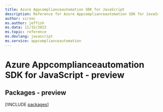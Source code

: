 ```yaml
---
title: Azure Appcomplianceautomation SDK for JavaScript
description: Reference for Azure Appcomplianceautomation SDK for JavaScript
author: xirzec
ms.author: jeffish
ms.data: 11/15/2022
ms.topic: reference
ms.devlang: javascript
ms.service: appcomplianceautomation
---
```

# Azure Appcomplianceautomation SDK for JavaScript - preview
## Packages - preview
[!INCLUDE [packages](appcomplianceautomation-index.md)]